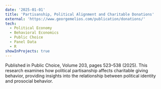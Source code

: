```yaml
---
date: '2025-01-01'
title: 'Partisanship, Political Alignment and Charitable Donations'
external: 'https://www.georgemelios.com/publication/donations/'
tech:
  - Political Economy
  - Behavioral Economics
  - Public Choice
  - Panel Data
  - R
showInProjects: true
---
```


Published in Public Choice, Volume 203, pages 523–538 (2025). This research examines how political partisanship affects charitable giving behavior, providing insights into the relationship between political identity and prosocial behavior.
